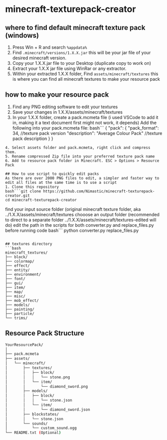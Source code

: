 # minecraft-texturepack-creator
## where to find default minecraft texture pack (windows)
1. Press Win + R and search ```%appdata%```
2. Find ```.minecraft/versions/1.X.X.jar``` this will be your jar file of your desired minecraft version.
3. Copy your 1.X.X.jar file to your Desktop (duplicate copy to work on)
4. Extract your 1.X.X jar file using WinRar or any extractor.
5. Within your extracted 1.X.X folder, Find ```assets/minecraft/textures``` this is where you can find all minecraft textures to make your resource pack

## how to make your resource pack
1. Find any PNG editing software to edit your textures
2. Save your changes in 1.X.X/assets/minecraft/textures
3. In your 1.X.X folder, create a pack.mcmeta file (i used VSCode to add it in, making it a text document first might not work, it depends)
Add the following into your pack.mcmeta file:
bash```
{
  "pack": {
    "pack_format": 34, //texture pack version
    "description": "Average Colour Pack" //texture pack description
  }
}
```
4. Select assets folder and pack.mcmeta, right click and compress them.
5. Rename compressed Zip file into your preferred texture pack name
6. Add to resource pack folder in Minecraft. ESC > Options > Resource Pack

## How to use script to quickly edit packs
As there are over 2000 PNG files to edit, a simpler and faster way to edit all files at the same time is to use a script
1. Clone this repository
bash```git clone https://github.com/Nimastic/minecraft-texturepack-creator.git
cd minecraft-texturepack-creator
```
find your input source folder (original minecraft texture folder, aka ../1.X.X/assets/minecraft/textures
chooose an output folder (recommended to direct to a separate folder ../1.X.X/assets/minecraft/textures-edited will do)
edit the path in the scripts for both converter.py and replace_files.py before running code
bash``` 
python converter.py
replace_files.py
```

## textures directory
```bash
minecraft_textures/
├── block/
├── colormap/
├── effect/
├── entity/
├── environment/
├── font/
├── gui/
├── item/
├── map/
├── misc/
├── mob_effect/
├── models/
├── painting/
├── particle/
└── trims/
```


## Resource Pack Structure

```bash
YourResourcePack/
│
├── pack.mcmeta
├── assets/
│   └── minecraft/
│       ├── textures/
│       │   ├── block/
│       │   │   └── stone.png
│       │   └── item/
│       │       └── diamond_sword.png
│       ├── models/
│       │   ├── block/
│       │   │   └── stone.json
│       │   └── item/
│       │       └── diamond_sword.json
│       ├── blockstates/
│       │   └── stone.json
│       └── sounds/
│           └── custom_sound.ogg
└── README.txt (Optional)
```
